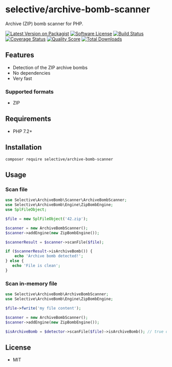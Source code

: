 # selective/archive-bomb-scanner

Archive (ZIP) bomb scanner for PHP.

[![Latest Version on Packagist](https://img.shields.io/github/release/selective-php/archive-bomb-scanner.svg?style=flat-square)](https://packagist.org/packages/selective/archive-bomb-scanner)
[![Software License](https://img.shields.io/badge/license-MIT-brightgreen.svg?style=flat-square)](LICENSE.md)
[![Build Status](https://img.shields.io/travis/selective-php/archive-bomb-scanner/master.svg?style=flat-square)](https://travis-ci.org/selective-php/archive-bomb-scanner)
[![Coverage Status](https://img.shields.io/scrutinizer/coverage/g/selective-php/archive-bomb-scanner.svg?style=flat-square)](https://scrutinizer-ci.com/g/selective-php/archive-bomb-scanner/code-structure)
[![Quality Score](https://img.shields.io/scrutinizer/quality/g/selective-php/archive-bomb-scanner.svg?style=flat-square)](https://scrutinizer-ci.com/g/selective-php/archive-bomb-scanner/?branch=master)
[![Total Downloads](https://img.shields.io/packagist/dt/selective/archive-bomb-scanner.svg?style=flat-square)](https://packagist.org/packages/selective/archive-bomb-scanner/stats)


## Features

* Detection of the ZIP archive bombs
* No dependencies
* Very fast

### Supported formats

* ZIP

## Requirements

* PHP 7.2+

## Installation

```
composer require selective/archive-bomb-scanner
```

## Usage

### Scan file

```php
use Selective\ArchiveBomb\Scanner\ArchiveBombScanner;
use Selective\ArchiveBomb\Engine\ZipBombEngine;
use SplFileObject;

$file = new SplFileObject('42.zip');

$scanner = new ArchiveBombScanner();
$scanner->addEngine(new ZipBombEngine());

$scannerResult = $scanner->scanFile($file);

if ($scannerResult->isArchiveBomb()) {
    echo 'Archive bomb detected!';
} else {
   echo 'File is clean';
}
```

### Scan in-memory file

```php
use Selective\ArchiveBomb\ArchiveBombScanner;
use Selective\ArchiveBomb\Engine\ZipBombEngine;

$file->fwrite('my file content');

$scanner = new ArchiveBombScanner();
$scanner->addEngine(new ZipBombEngine());

$isArchiveBomb = $detector->scanFile($file)->isArchiveBomb(); // true or false
```

## License

* MIT
